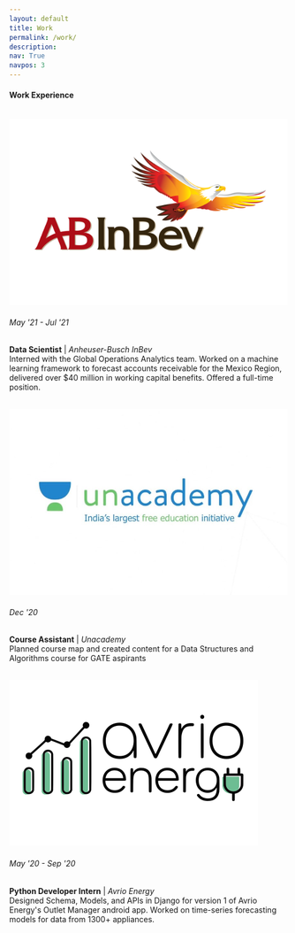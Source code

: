 ```yaml
---
layout: default
title: Work
permalink: /work/
description: 
nav: True
navpos: 3
---
```


#### Work Experience
<br>
<div class="work">
  
  <div class="work-item vertical-center-text">
    <div class="work-bubble-with-date">
      <img src="/assets/img/work/abinbev.png" class="work-bubble" />
      <h6>May '21 - Jul '21</h6>
    </div>
    <p class="work-text">
      <strong>Data Scientist</strong> | <i>Anheuser-Busch InBev</i> <br/>
      Interned with the Global Operations Analytics team. Worked on a machine learning framework
       to forecast accounts receivable for the Mexico Region, delivered over $40 million in working capital benefits.
       Offered a full-time position.
    </p>
    <br>
  </div>

  <div class="work-item vertical-center-text">
    <div class="work-bubble-with-date">
      <img src="/assets/img/work/unacademy.jpg" class="work-bubble" />
      <h6>Dec '20</h6>
    </div>
    <p class="work-text">
      <strong>Course Assistant</strong> | <i>Unacademy</i> <br/>
      Planned course map and created content for a Data Structures and Algorithms course for GATE aspirants
    </p>
    <br>
  </div>

  <div class="work-item vertical-center-text">
    <div class="work-bubble-with-date">
      <img src="/assets/img/work/avrio.png" class="work-bubble" />
      <h6>May '20 - Sep '20</h6>
    </div>
    <p class="work-text">
      <strong>Python Developer Intern</strong> | <i>Avrio Energy</i>  <br/>
      Designed Schema, Models, and APIs in Django for version 1 of Avrio Energy's Outlet Manager android app.
      Worked on time-series forecasting models for data from 1300+ appliances.
    </p>
    <br>
  </div>

</div>